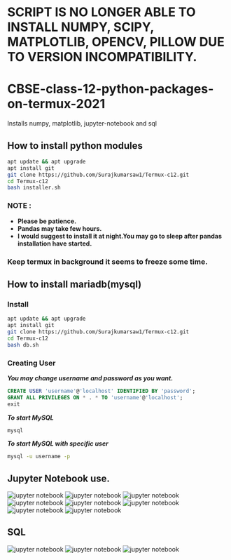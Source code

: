 # SCRIPT IS NO LONGER ABLE TO INSTALL NUMPY, SCIPY, MATPLOTLIB, OPENCV, PILLOW DUE TO VERSION INCOMPATIBILITY.
# CBSE-class-12-python-packages-on-termux-2021
Installs numpy, matplotlib, jupyter-notebook and sql

## How to install python modules
```bash
apt update && apt upgrade
apt install git
git clone https://github.com/Surajkumarsaw1/Termux-c12.git
cd Termux-c12
bash installer.sh
```

### NOTE :
- **Please be patience.**
- **Pandas may take few hours.**
- **I would suggest to install it at night.You may go to sleep after pandas installation have started.**

### Keep termux in background it seems to freeze some time.

## How to install mariadb(mysql)
### Install
```bash
apt update && apt upgrade
apt install git
git clone https://github.com/Surajkumarsaw1/Termux-c12.git
cd Termux-c12
bash db.sh
```
### Creating User
_**You may change username and password as you want.**_
```sql
CREATE USER 'username'@'localhost' IDENTIFIED BY 'password';
GRANT ALL PRIVILEGES ON * . * TO 'username'@'localhost';
exit
```
_**To start MySQL**_
```bash
mysql
```
_**To start MySQL with specific user**_
```bash
mysql -u username -p
```
## Jupyter Notebook use.
![jupyter notebook](/imgs/a1.jpg)
![jupyter notebook](/imgs/a21.jpg)
![jupyter notebook](/imgs/a22.jpg)
![jupyter notebook](/imgs/a23.jpg)
![jupyter notebook](/imgs/a3.jpg)
![jupyter notebook](/imgs/a4.jpg)
![jupyter notebook](/imgs/a6.jpg)
![jupyter notebook](/imgs/a7.jpg)
## SQL
![jupyter notebook](/imgs/b1.jpg)
![jupyter notebook](/imgs/b2.jpg)
![jupyter notebook](/imgs/b3.jpg)

